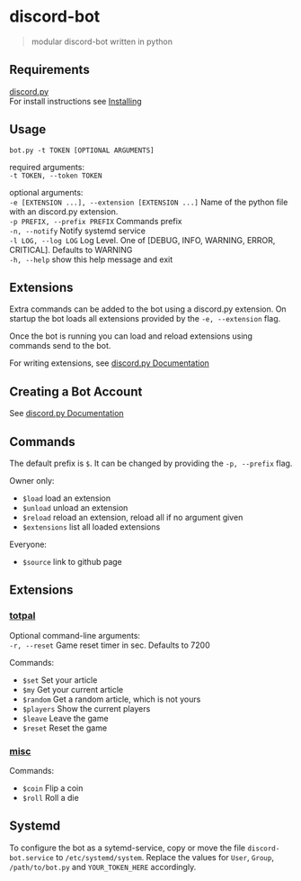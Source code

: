 # discord-bot

>modular discord-bot written in python

## Requirements
[discord.py](https://discordpy.readthedocs.io/en/stable/index.html)  
For install instructions see [Installing](https://discordpy.readthedocs.io/en/stable/intro.html#installing)

## Usage
```shell
bot.py -t TOKEN [OPTIONAL ARGUMENTS]
```

required arguments:  
`-t TOKEN, --token TOKEN`

optional arguments:  
`-e [EXTENSION ...], --extension [EXTENSION ...]` Name of the python file with an discord.py extension.  
`-p PREFIX, --prefix PREFIX` Commands prefix  
`-n, --notify` Notify systemd service  
`-l LOG, --log LOG` Log Level. One of [DEBUG, INFO, WARNING, ERROR, CRITICAL]. Defaults to WARNING  
`-h, --help` show this help message and exit  

## Extensions

Extra commands can be added to the bot using a discord.py extension. On startup the bot loads all extensions provided by the `-e, --extension` flag.

Once the bot is running you can load and reload extensions using commands send to the bot.

For writing extensions, see [discord.py Documentation](https://discordpy.readthedocs.io/en/stable/ext/commands/extensions.html)

## Creating a Bot Account

See [discord.py Documentation](https://discordpy.readthedocs.io/en/stable/discord.html)

## Commands

The default prefix is `$`. It can be changed by providing the `-p, --prefix` flag.

Owner only:
* `$load` load an extension
* `$unload` unload an extension
* `$reload` reload an extension, reload all if no argument given
* `$extensions` list all loaded extensions

Everyone:
* `$source` link to github page

## Extensions

### [totpal](ext/totpal.py)

Optional command-line arguments:  
`-r, --reset` Game reset timer in sec. Defaults to 7200

Commands:  
* `$set` Set your article
* `$my` Get your current article
* `$random` Get a random article, which is not yours
* `$players` Show the current players
* `$leave` Leave the game
* `$reset` Reset the game

### [misc](ext/misc.py)

Commands:
* `$coin` Flip a coin
* `$roll` Roll a die

## Systemd

To configure the bot as a sytemd-service, copy or move the file `discord-bot.service` to `/etc/systemd/system`. Replace the values for `User`, `Group`, `/path/to/bot.py` and `YOUR_TOKEN_HERE` accordingly.
